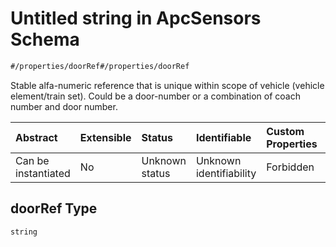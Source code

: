 # Untitled string in ApcSensors Schema

```txt
#/properties/doorRef#/properties/doorRef
```

Stable alfa-numeric reference that is unique within scope of vehicle (vehicle element/train set). Could be a door-number or a combination of coach number and door number.

| Abstract            | Extensible | Status         | Identifiable            | Custom Properties | Additional Properties | Access Restrictions | Defined In                                                                       |
| :------------------ | :--------- | :------------- | :---------------------- | :---------------- | :-------------------- | :------------------ | :------------------------------------------------------------------------------- |
| Can be instantiated | No         | Unknown status | Unknown identifiability | Forbidden         | Allowed               | none                | [apc-sensors.json*](../../schema/sensor/apc-sensors.json "open original schema") |

## doorRef Type

`string`

